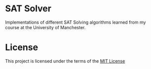 # SAT Solver

Implementations of different SAT Solving algorithms learned from my course at the University of Manchester.

# License

This project is licensed under the terms of the [MIT License](LICENSE.md)
